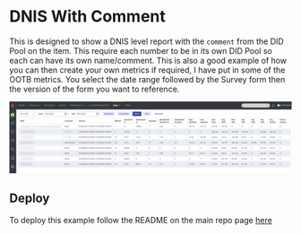 # DNIS With Comment

This is designed to show a DNIS level report with the `comment` from the DID Pool on the item. This require each number to be in its own DID Pool so each can have its own name/comment. This is also a good example of how you can then create your own metrics if required, I have put in some of the OOTB metrics. You select the date range followed by the Survey form then the version of the form you want to reference.

![](/dnisWithComment/images/screen.png?raw=true)

## Deploy

To deploy this example follow the README on the main repo page [here](/README.md)
